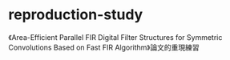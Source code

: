 # reproduction-study
《Area-Efficient Parallel FIR Digital Filter Structures for Symmetric Convolutions Based on Fast FIR Algorithm》論文的重現練習
